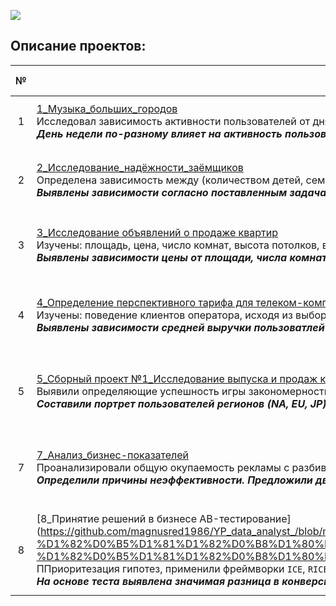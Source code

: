 [![](https://user-images.githubusercontent.com/94078912/167956530-793583be-9d16-4230-9703-49b0a23031cd.png)](https://practicum.yandex.ru/profile/data-analyst/)  
## Описание проектов: 
**№** |**Описание проекта** |**Навыки и инструменты**
:-----------:|----------|------------------------ 
1|[1_Музыка_больших_городов](https://github.com/magnusred1986/YP_data_analyst_/blob/main/1_%D0%9C%D1%83%D0%B7%D1%8B%D0%BA%D0%B0_%D0%B1%D0%BE%D0%BB%D1%8C%D1%88%D0%B8%D1%85_%D0%B3%D0%BE%D1%80%D0%BE%D0%B4%D0%BE%D0%B2/1_%D0%9F%D1%80%D0%BE%D0%B5%D0%BA%D1%82_%D0%BC%D1%83%D0%B7%D1%8B%D0%BA%D0%B0_%D0%B1%D0%BE%D0%BB%D1%8C%D1%88%D0%B8%D1%85_%D0%B3%D0%BE%D1%80%D0%BE%D0%B4%D0%BE%D0%B2.ipynb)<br>Исследовал зависимость активности пользователей от дня недели (в Москве и Санкт-Петербурге). Преобладание и предпочтение жанров между городами <br>***День недели по-разному влияет на активность пользователей в Москве и Петербурге. Музыкальные предпочтения не сильно меняются в течение недели — будь то Москва или Петербург. Небольшие различия заметны в начале недели, по понедельникам. Во вкусах пользователей Москвы и Петербурга больше общего чем различий.***| `python`, `pandas`, `исследовательский анализ данных`, `предобработка данных`.    
2|[2_Исследование_надёжности_заёмщиков](https://github.com/magnusred1986/YP_data_analyst_/blob/main/2_%D0%98%D1%81%D1%81%D0%BB%D0%B5%D0%B4%D0%BE%D0%B2%D0%B0%D0%BD%D0%B8%D0%B5_%D0%BD%D0%B0%D0%B4%D0%B5%D0%B6%D0%BD%D0%BE%D1%81%D1%82%D0%B8_%D0%B7%D0%B0%D0%B5%D0%BC%D1%89%D0%B8%D0%BA%D0%BE%D0%B2/2_%D0%9F%D1%80%D0%BE%D0%B5%D0%BA%D1%82_%D0%98%D1%81%D1%81%D0%BB%D0%B5%D0%B4%D0%BE%D0%B2%D0%B0%D0%BD%D0%B8%D0%B5_%D0%BD%D0%B0%D0%B4%D1%91%D0%B6%D0%BD%D0%BE%D1%81%D1%82%D0%B8_%D0%B7%D0%B0%D1%91%D0%BC%D1%89%D0%B8%D0%BA%D0%BE%D0%B2.ipynb)<br>Определена зависимость между (количеством детей, семейным положением, уровнем дохода) и возвратом кредита в срок. Выявлено влияние целей кредита на его возврат в срок.<br> ***Выявлены зависимости согласно поставленным задачам*** | `python`, `pandas`, `matplotlib`, `mystem`, `json`,`исследовательский анализ данных`, `предобработка данных`.
3|[3_Исследование объявлений о продаже квартир](https://github.com/magnusred1986/YP_data_analyst_/blob/main/3_%D0%98%D1%81%D1%81%D0%BB%D0%B5%D0%B4%D0%BE%D0%B2%D0%B0%D0%BD%D0%B8%D0%B5_%D0%BE%D0%B1%D1%8A%D1%8F%D0%B2%D0%BB%D0%B5%D0%BD%D0%B8%D0%B9_%D0%BE_%D0%BF%D1%80%D0%BE%D0%B4%D0%B0%D0%B6%D0%B5_%D0%BA%D0%B2%D0%B0%D1%80%D1%82%D0%B8%D1%80/3_%D0%98%D1%81%D1%81%D0%BB%D0%B5%D0%B4%D0%BE%D0%B2%D0%B0%D0%BD%D0%B8%D0%B5_%D0%BE%D0%B1%D1%8A%D1%8F%D0%B2%D0%BB%D0%B5%D0%BD%D0%B8%D0%B9_%D0%BE_%D0%BF%D1%80%D0%BE%D0%B4%D0%B0%D0%B6%D0%B5_%D0%BA%D0%B2%D0%B0%D1%80%D1%82%D0%B8%D1%80.ipynb)<br>Изучены: площадь, цена, число комнат, высота потолков, время продажи квартиры.<br> ***Выявлены зависимости цены от площади, числа комнат, удаленности от центра, этажности, даты размещения.*** | `python`, `pandas`, `matplotlib`, `исследовательский анализ данных`, `предобработка данных`.    
4|[4_Определение перспективного тарифа для телеком-компании](https://github.com/magnusred1986/YP_data_analyst_/blob/main/4_%D0%9E%D0%BF%D1%80%D0%B5%D0%B4%D0%B5%D0%BB%D0%B5%D0%BD%D0%B8%D0%B5_%D0%BF%D0%B5%D1%80%D1%81%D0%BF%D0%B5%D0%BA%D1%82%D0%B8%D0%B2%D0%BD%D0%BE%D0%B3%D0%BE_%D1%82%D0%B0%D1%80%D0%B8%D1%84%D0%B0_%D0%B4%D0%BB%D1%8F_%D1%82%D0%B5%D0%BB%D0%B5%D0%BA%D0%BE%D0%BC-%D0%BA%D0%BE%D0%BC%D0%BF%D0%B0%D0%BD%D0%B8%D0%B8/4_%D0%9F%D1%80%D0%BE%D0%B5%D0%BA%D1%82_%D0%9E%D0%BF%D1%80%D0%B5%D0%B4%D0%B5%D0%BB%D0%B5%D0%BD%D0%B8%D0%B5_%D0%BF%D0%B5%D1%80%D1%81%D0%BF%D0%B5%D0%BA%D1%82%D0%B8%D0%B2%D0%BD%D0%BE%D0%B3%D0%BE_%D1%82%D0%B0%D1%80%D0%B8%D1%84%D0%B0.ipynb)<br>Изучены: поведение клиентов оператора, исходя из выборки. Проанализировано: сколько минут разговора, сколько сообщений и какой объём интернет-трафика требуется пользователям каждого тарифа в месяц. Посчитано:  среднее количество, дисперсия и стандартное отклонение. Описаны распределения. <br> ***Выявлены зависимости средней выручки пользоватлей от тарифов и средней выручки между столицей и регионоами*** | `python`, `pandas`, `matplotlib`, `seaborn`, `scipy`, `stats`, `исследовательский анализ данных`, `предобработка данных`.    
5|[5_Сборный проект №1_Исследование выпуска и продаж копьютерных игр](https://github.com/magnusred1986/YP_data_analyst_/blob/main/5_%D0%A1%D0%B1%D0%BE%D1%80%D0%BD%D1%8B%D0%B9_%D0%BF%D1%80%D0%BE%D0%B5%D0%BA%D1%82/5_%D0%A1%D0%B1%D0%BE%D1%80%D0%BD%D1%8B%D0%B9%20%D0%BF%D1%80%D0%BE%D0%B5%D0%BA%D1%82(%D0%BF%D1%80%D0%BE%D0%B4%D0%B0%D0%B6%D0%B0%20%D0%B8%D0%B3%D1%80%20%D0%B2%20%D0%B8%D0%BD%D1%82%D0%B5%D1%80%D0%BD%D0%B5%D1%82-%D0%BC%D0%B0%D0%B3%D0%B0%D0%B7%D0%B8%D0%BD%D0%B5).ipynb)<br>Выявили определяющие успешность игры закономерности. Что позволит сделать ставку на потенциально популярный продукт и спланировать рекламные кампании. <br> ***Составили портрет пользователей регионов (NA, EU, JP). Определены популярные платформы и жанры. Выявлено влияние рейтинга ESRB на продажи в отдельном регионе*** | `python`, `pandas`, `matplotlib`, `seaborn`, `numpy`, `datetime`,`scipy`, `исследовательский анализ данных`, `предобработка данных`.   
7|[7_Анализ_бизнес-показателей](https://github.com/magnusred1986/YP_data_analyst_/blob/main/7_%D0%90%D0%BD%D0%B0%D0%BB%D0%B8%D0%B7_%D0%B1%D0%B8%D0%B7%D0%BD%D0%B5%D1%81-%D0%BF%D0%BE%D0%BA%D0%B0%D0%B7%D0%B0%D1%82%D0%B5%D0%BB%D0%B5%D0%B9_%D0%BF%D1%80%D0%B8%D0%BB%D0%BE%D0%B6%D0%B5%D0%BD%D0%B8%D1%8F_Procrastinate_Pro%2B/7_%D0%90%D0%BD%D0%B0%D0%BB%D0%B8%D0%B7_%D0%B1%D0%B8%D0%B7%D0%BD%D0%B5%D1%81-%D0%BF%D0%BE%D0%BA%D0%B0%D0%B7%D0%B0%D1%82%D0%B5%D0%BB%D0%B5%D0%B9_%D0%BF%D1%80%D0%B8%D0%BB%D0%BE%D0%B6%D0%B5%D0%BD%D0%B8%D1%8F_Procrastinate_Pro%2B.ipynb)<br>Проанализировали общую окупаемость рекламы с разбивкой (по рекламным каналам, странам), динамику LTV, CAC и ROI <br> ***Определили причины неэффективности. Предложили два варинта повышения эффективности для отдела маркетнга*** | `python`, `pandas`, `matplotlib`, `numpy`, `datetime`, `исследовательский анализ данных`, `предобработка данных`.     
8|[8_Принятие решений в бизнесе AB-тестирование] (https://github.com/magnusred1986/YP_data_analyst_/blob/main/8_%D0%9F%D1%80%D0%B8%D0%BD%D1%8F%D1%82%D0%B8%D0%B5%20%D1%80%D0%B5%D1%88%D0%B5%D0%BD%D0%B8%D0%B9%20%D0%B2%20%D0%B1%D0%B8%D0%B7%D0%BD%D0%B5%D1%81%D0%B5%20AB-%D1%82%D0%B5%D1%81%D1%82%D0%B8%D1%80%D0%BE%D0%B2%D0%B0%D0%BD%D0%B8%D0%B5/8_%D0%9F%D1%80%D0%B8%D0%BD%D1%8F%D1%82%D0%B8%D0%B5%20%D1%80%D0%B5%D1%88%D0%B5%D0%BD%D0%B8%D0%B9%20%D0%B2%20%D0%B1%D0%B8%D0%B7%D0%BD%D0%B5%D1%81%D0%B5%20AB-%D1%82%D0%B5%D1%81%D1%82%D0%B8%D1%80%D0%BE%D0%B2%D0%B0%D0%BD%D0%B8%D0%B5.ipynb)  <br>ППриоритезация гипотез, применили фреймворки `ICE`, `RICE`. Провели А/В тест. Проанализировали: кум выручку, средний чек, стат.значимость (сырых и очищенных данных), перцентили стоимости заказа. <br> ***На основе теста выявлена значимая разница в конверсии, между проводимыми тестами. В среднем чеке, нет значимых различий как по сырым так и по очищенным данным. Метрики стабилизировались к концу проведения теста и он был остановлен, ввиду выявленного различия по конверсии.*** | `python`, `pandas`, `matplotlib`, `numpy`, `datetime`, `scipy`, `seaborn`, `исследовательский анализ данных`, `предобработка данных`. 

